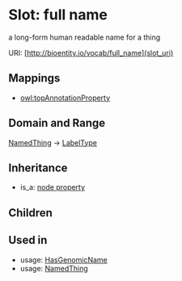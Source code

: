 # Slot: full name


a long-form human readable name for a thing

URI: [http://bioentity.io/vocab/full_name](slot_uri)
## Mappings

 * [owl:topAnnotationProperty](http://purl.obolibrary.org/obo/owl_topAnnotationProperty)
## Domain and Range

[NamedThing](NamedThing.md) -> [LabelType](LabelType.md)
## Inheritance

 *  is_a: [node property](node_property.md)
## Children

## Used in

 *  usage: [HasGenomicName](HasGenomicName.md)
 *  usage: [NamedThing](NamedThing.md)
